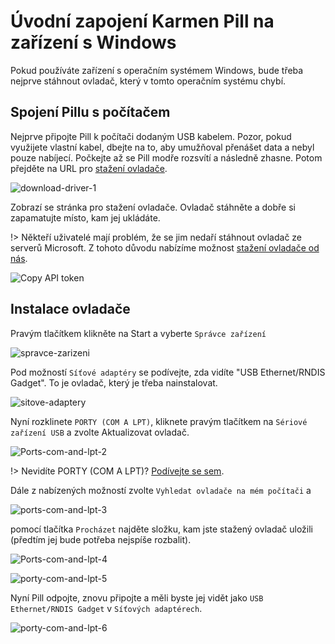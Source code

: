 # Úvodní zapojení Karmen Pill na zařízení s Windows

Pokud používáte zařízení s operačním systémem Windows, bude třeba nejprve stáhnout ovladač, který v tomto operačním systému chybí.

## Spojení Pillu s počítačem

Nejprve připojte Pill k počítači dodaným USB kabelem. Pozor, pokud využijete vlastní kabel, dbejte na to, aby umužňoval přenášet data a nebyl pouze nabíjecí.
Počkejte až se Pill modře rozsvítí a následně zhasne.
Potom přejděte na URL pro [stažení ovladače](https://www.catalog.update.microsoft.com/Search.aspx?q=usb%20vid_0525%20pid_a4a2).

<borderedImage>![download-driver-1](_media/download-driver-1.jpg ":size=1200x590")</borderedImage>

Zobrazí se stránka pro stažení ovladače. Ovladač stáhněte a dobře si zapamatujte místo, kam jej ukládáte.

!> Někteří uživatelé mají problém, že se jim nedaří stáhnout ovladač ze serverů Microsoft. Z tohoto důvodu nabízíme možnost [stažení ovladače od nás](_media/usb-windows-driver-20342322_4b9970e3174b23b5cb2371af0837f939a71271ea.cab ':ignore').

<borderedImage>![Copy API token](_media/dowload-driver-3.png ":size=600x295")</borderedImage>

## Instalace ovladače

Pravým tlačítkem klikněte na Start a vyberte ```Správce zařízení```


<borderedImage>![spravce-zarizeni](_media/spravce-zarizeni.png ":size=600x295")</borderedImage>

Pod možností ```Síťové adaptéry``` se podívejte, zda vidíte "USB Ethernet/RNDIS Gadget". To je ovladač, který je třeba nainstalovat.

<borderedImage>![sitove-adaptery](_media/sitove-adaptery.png ":size=600x295")</borderedImage>

Nyní rozklinete ```PORTY (COM A LPT)```, kliknete pravým tlačítkem na ```Sériové zařízení USB``` a zvolte Aktualizovat ovladač.

<borderedImage>![Ports-com-and-lpt-2](_media/Ports-com-and-lpt-2.png ":size=600x295")</borderedImage>




!> Nevidíte PORTY (COM A LPT)? [Podívejte se sem](porty.md).


Dále z nabízených možností zvolte ```Vyhledat ovladače na mém počítači``` a

<borderedImage>![ports-com-and-lpt-3](_media/ports-com-and-lpt-3.png ":size=600x295")</borderedImage>

pomocí tlačítka ```Procházet``` najděte složku, kam jste stažený ovladač uložili (předtím jej bude potřeba nejspíše rozbalit).


<borderedImage>![Ports-com-and-lpt-4](_media/Ports-com-and-lpt-4.png ":size=600x295")</borderedImage>

<borderedImage>![porty-com-and-lpt-5](_media/porty-com-and-lpt-5.png ":size=600x295")</borderedImage>

Nyní Pill odpojte, znovu připojte a měli byste jej vidět jako ```USB Ethernet/RNDIS Gadget``` v ```Síťových adaptérech```.

<borderedImage>![porty-com-and-lpt-6](_media/porty-com-and-lpt-6.png ":size=600x295")</borderedImage>
